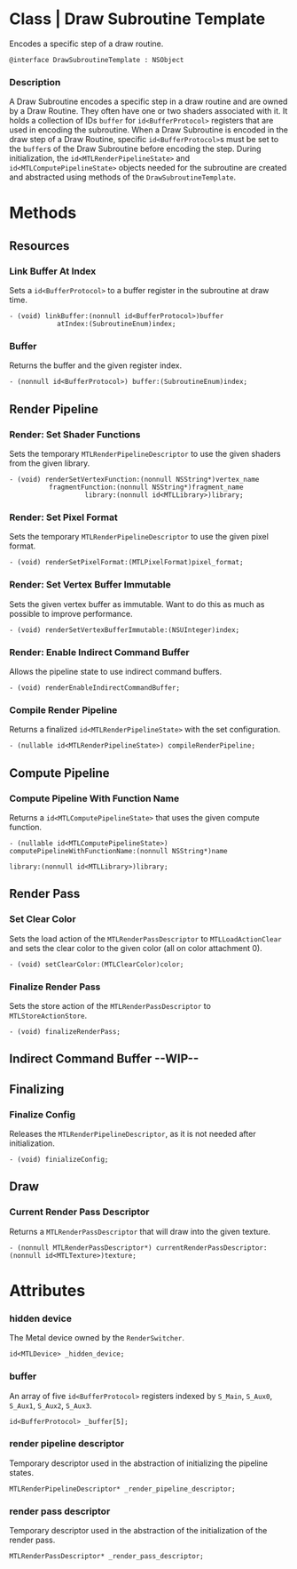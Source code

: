 # **Class** | Draw Subroutine Template
Encodes a specific step of a draw routine.
```
@interface DrawSubroutineTemplate : NSObject
```

### Description
A Draw Subroutine encodes a specific step in a draw routine and are owned by a Draw Routine. They often have one or two shaders associated with it. It holds a collection of IDs `buffer` for `id<BufferProtocol>` registers that are used in encoding the subroutine. When a Draw Subroutine is encoded in the draw step of a Draw Routine, specific `id<BufferProtocol>`s must be set to the `buffer`s of the Draw Subroutine before encoding the step. During initialization, the `id<MTLRenderPipelineState>` and `id<MTLComputePipelineState>` objects needed for the subroutine are created and abstracted using methods of the `DrawSubroutineTemplate`.

# Methods
## Resources
### Link Buffer At Index
Sets a `id<BufferProtocol>` to a buffer register in the subroutine at draw time.
```
- (void) linkBuffer:(nonnull id<BufferProtocol>)buffer
            atIndex:(SubroutineEnum)index;
```

### Buffer 
Returns the buffer and the given register index.
```
- (nonnull id<BufferProtocol>) buffer:(SubroutineEnum)index;
```

## Render Pipeline
### Render: Set Shader Functions 
Sets the temporary `MTLRenderPipelineDescriptor` to use the given shaders from the given library.
```
- (void) renderSetVertexFunction:(nonnull NSString*)vertex_name
          fragmentFunction:(nonnull NSString*)fragment_name
                   library:(nonnull id<MTLLibrary>)library;
```

### Render: Set Pixel Format
Sets the temporary `MTLRenderPipelineDescriptor` to use the given pixel format.
```
- (void) renderSetPixelFormat:(MTLPixelFormat)pixel_format;
```

### Render: Set Vertex Buffer Immutable
Sets the given vertex buffer as immutable. Want to do this as much as possible to improve performance.
```
- (void) renderSetVertexBufferImmutable:(NSUInteger)index;
```

### Render: Enable Indirect Command Buffer
Allows the pipeline state to use indirect command buffers.
```
- (void) renderEnableIndirectCommandBuffer;
```

### Compile Render Pipeline
Returns a finalized `id<MTLRenderPipelineState>` with the set configuration.
```
- (nullable id<MTLRenderPipelineState>) compileRenderPipeline;
```

## Compute Pipeline
### Compute Pipeline With Function Name
Returns a `id<MTLComputePipelineState>` that uses the given compute function.
```
- (nullable id<MTLComputePipelineState>) computePipelineWithFunctionName:(nonnull NSString*)name
                                                                 library:(nonnull id<MTLLibrary>)library;
```

## Render Pass
### Set Clear Color
Sets the load action of the `MTLRenderPassDescriptor` to `MTLLoadActionClear` and sets the clear color to the given color (all on color attachment 0).
```
- (void) setClearColor:(MTLClearColor)color;
```

### Finalize Render Pass
Sets the store action of the `MTLRenderPassDescriptor` to `MTLStoreActionStore`.
```
- (void) finalizeRenderPass;
```

## Indirect Command Buffer --WIP--

## Finalizing
### Finalize Config
Releases the `MTLRenderPipelineDescriptor`, as it is not needed after initialization.
```
- (void) finializeConfig;
```

## Draw
### Current Render Pass Descriptor
Returns a `MTLRenderPassDescriptor` that will draw into the given texture.
```
- (nonnull MTLRenderPassDescriptor*) currentRenderPassDescriptor:(nonnull id<MTLTexture>)texture;
```

# Attributes
### hidden device
The Metal device owned by the `RenderSwitcher`.
```
id<MTLDevice> _hidden_device;
```

### buffer
An array of five `id<BufferProtocol>` registers indexed by `S_Main`, `S_Aux0`, `S_Aux1`, `S_Aux2`, `S_Aux3`.
```
id<BufferProtocol> _buffer[5];
```

### render pipeline descriptor
Temporary descriptor used in the abstraction of initializing the pipeline states.
```
MTLRenderPipelineDescriptor* _render_pipeline_descriptor;
```

### render pass descriptor
Temporary descriptor used in the abstraction of the initialization of the render pass.
```
MTLRenderPassDescriptor* _render_pass_descriptor;
```
